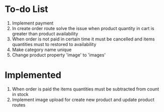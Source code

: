 # To-do List

1.  Implement payment
3.  In create order route solve the issue when product quantity in cart is greater than product availability
4.  When order is not paid in certain time it must be cancelled and items quantities must to restored to availability
5.  Make category name unique 
6.  Change product property 'image' to 'images'

# Implemented

1.  When order is paid the items quantities must be subtracted from count in stock
2.  Implement image upload for create new product and update product routes
